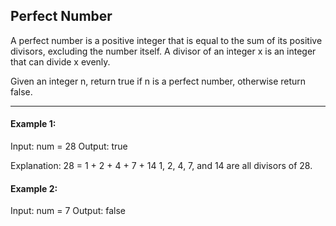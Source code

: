 ## Perfect Number

A perfect number is a positive integer that is equal to the sum of its positive divisors, excluding the number itself. A divisor of an integer x is an integer that can divide x evenly.

Given an integer n, return true if n is a perfect number, otherwise return false.

--- 


#### Example 1:

Input: num = 28
Output: true

Explanation: 28 = 1 + 2 + 4 + 7 + 14
1, 2, 4, 7, and 14 are all divisors of 28.


#### Example 2:

Input: num = 7
Output: false
